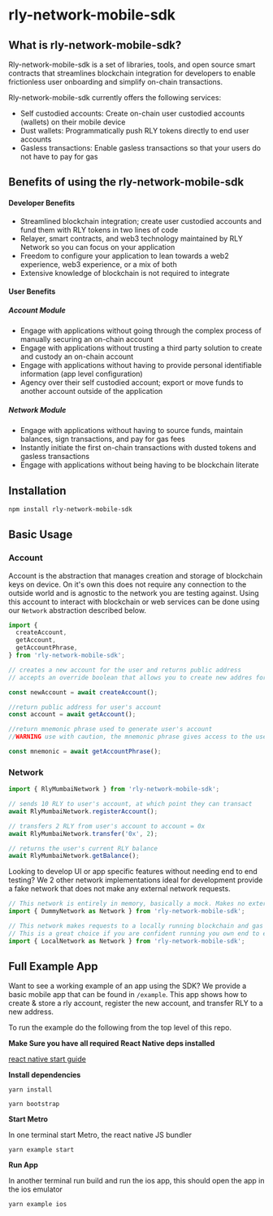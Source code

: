 # rly-network-mobile-sdk

## What is rly-network-mobile-sdk?
Rly-network-mobile-sdk is a set of libraries, tools, and open source smart contracts that streamlines blockchain integration for developers to enable frictionless user onboarding and simplify on-chain transactions.

Rly-network-mobile-sdk currently offers the following services:
* Self custodied accounts: Create on-chain user custodied accounts (wallets) on their mobile device
* Dust wallets: Programmatically push RLY tokens directly to end user accounts
* Gasless transactions: Enable gasless transactions so that your users do not have to pay for gas


## Benefits of using the rly-network-mobile-sdk

#### Developer Benefits
* Streamlined blockchain integration; create user custodied accounts and fund them with RLY tokens in two lines of code
* Relayer, smart contracts, and web3 technology maintained by RLY Network so you can focus on your application
* Freedom to configure your application to lean towards a web2 experience, web3 experience, or a mix of both
* Extensive knowledge of blockchain is not required to integrate

#### User Benefits

##### Account Module
* Engage with applications without going through the complex process of manually securing an on-chain account
* Engage with applications without trusting a third party solution to create and custody an on-chain account
* Engage with applications without having to provide personal identifiable information (app level configuration)
* Agency over their self custodied account; export or move funds to another account outside of the application

##### Network Module
* Engage with applications without having to source funds, maintain balances, sign transactions, and pay for gas fees
* Instantly initiate the first on-chain transactions with dusted tokens and gasless transactions
* Engage with applications without being having to be blockchain literate

## Installation

```sh
npm install rly-network-mobile-sdk
```

## Basic Usage

### Account

Account is the abstraction that manages creation and storage of blockchain keys on device. On it's own this does not require any connection to the outside world and is agnostic to the network you are testing against. Using this account to interact with blockchain or web services can be done using our `Network` abstraction described below.

```js
import {
  createAccount,
  getAccount,
  getAccountPhrase,
} from 'rly-network-mobile-sdk';

// creates a new account for the user and returns public address
// accepts an override boolean that allows you to create new addres for user

const newAccount = await createAccount();

//return public address for user's account
const account = await getAccount();

//return mnemonic phrase used to generate user's account
//WARNING use with caution, the mnemonic phrase gives access to the user's account

const mnemonic = await getAccountPhrase();
```

### Network

```js
import { RlyMumbaiNetwork } from 'rly-network-mobile-sdk';

// sends 10 RLY to user's account, at which point they can transact
await RlyMumbaiNetwork.registerAccount();

// transfers 2 RLY from user's account to account = 0x
await RlyMumbaiNetwork.transfer('0x', 2);

// returns the user's current RLY balance
await RlyMumbaiNetwork.getBalance();
```

Looking to develop UI or app specific features without needing end to end testing? We 2 other network implementations ideal for development provide a fake network that does not make any external network requests.

```js
// This network is entirely in memory, basically a mock. Makes no external requests and is ideal for quick UI iteration.
import { DummyNetwork as Network } from 'rly-network-mobile-sdk';

// This network makes requests to a locally running blockchain and gas station network.
// This is a great choice if you are confident running you own end to end local environment, or want to test with your own custom contracts.
import { LocalNetwork as Network } from 'rly-network-mobile-sdk';
```

## Full Example App

Want to see a working example of an app using the SDK? We provide a basic mobile app that can be found in `/example`. This app shows how to create & store a rly account, register the new account, and transfer RLY to a new address.

To run the example do the following from the top level of this repo.

**Make Sure you have all required React Native deps installed**

[react native start guide](https://reactnative.dev/docs/environment-setup)

**Install dependencies**

`yarn install`

`yarn bootstrap`

**Start Metro**

In one terminal start Metro, the react native JS bundler

`yarn example start`

**Run App**

In another terminal run build and run the ios app, this should open the app in the ios emulator

`yarn example ios`
